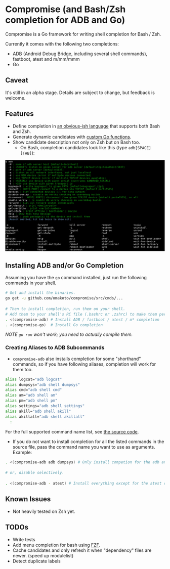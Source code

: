 # Compromise (and Bash/Zsh completion for ADB and Go)

Compromise is a Go framework for writing shell completion for Bash / Zsh.

Currently it comes with the following two completions:

 - ADB (Android Debug Bridge, including several shell commands), fastboot, atest and m/mm/mmm
 - Go

## Caveat
 It's still in an alpha stage. Details are subject to change, but feedback is welcome.

## Features

 - Define completion in [an obvious-ish language](src/cmds/compromise-go/go.go) that supports both Bash and Zsh.
 - Generate dynamic candidates with [custom Go functions](src/cmds/compromise-adb/adb.go).
 - Show candidate description not only on Zsh but on Bash too.
   - On Bash, completion candidates look like this (type `adb[SPACE][TAB]`):
 <img src="https://raw.githubusercontent.com/omakoto/compromise/master/img/compromise-adb.png" width=600>
 
## Installing ADB and/or Go Completion

Assuming you have the `go` command installed, just run the following commands in your shell.
```bash
# Get and install the binaries.
go get -u github.com/omakoto/compromise/src/cmds/...

# Then to install completion, run them on your shell.
# Add them to your shell's RC file (.bashrc or .zshrc) to make them persistent.
. <(compromise-adb) # Install ADB / fastboot / atest / m* completion
. <(compromise-go)  # Install Go completion
```
 
 *NOTE `go run` won't work; you need to actually compile them.*
 
### Creating Aliases to ADB Subcommands
 - `compromise-adb` also installs completion for some "shorthand" commands,
so if you have following aliases, completion will work for them too.

```bash
alias logcat="adb logcat"
alias dumpsys="adb shell dumpsys"
alias cmd="adb shell cmd"
alias am="adb shell am"
alias pm="adb shell pm"
alias settings="adb shell settings"
alias akill="adb shell akill"
alias akillall="adb shell akillall"
  :
```  
For the full supported command name list, see [the source code](src/cmds/compromise-adb/adb.go).
 
 - If you do not want to install completion for all the listed commands
   in the source file, pass the command name you want to use as arguments. Example: 

```bash
. <(compromise-adb adb dumpsys) # Only install competion for the adb and dumpsys commands.  

# or, disable selectively.

. <(compromise-adb - atest) # Install everything except for the atest completion.  
```

## Known Issues

 - Not heavily tested on Zsh yet.

## TODOs
 - Write tests
 - Add menu completion for bash using [FZF](https://github.com/junegunn/fzf).
 - Cache candidates and only refresh it when "dependency" files are newer. (speed up modulelist)
 - Detect duplicate labels
